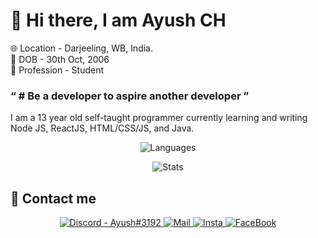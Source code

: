 # 👋 Hi there, I am Ayush CH

🌐 Location - Darjeeling, WB, India. <br />
🎂 DOB - 30th Oct, 2006 <br />
👤 Profession - Student <br />
	
### &ldquo; # Be a developer to aspire another developer &rdquo;

I am a 13 year old self-taught programmer currently learning and writing Node JS, ReactJS, HTML/CSS/JS, and Java.
<div align="center">
	
![Languages](https://github-readme-stats.vercel.app/api/top-langs/?username=itsayushch&theme=calm&layout=compact)

![Stats](https://github-readme-stats.vercel.app/api?username=itsayushch&theme=calm&layout=compact&count_private=true)
</div>

## 📧 Contact me
<div align="center">
<a href='https://discord.gg/sY57ftY' target="_blank">
	<img src="https://img.shields.io/badge/Discord-Ayush%233192-B1A7F0?style=for-the-badge&logo=discord&link=https://discord.gg/sY57ftY" alt='Discord - Ayush#3192'>
</a>
<a href='mailto:ayush.chowdhury2004@gmail.com' target="_blank">
	<img src="https://img.shields.io/badge/Mail-ayush.chowdhury2004%40gmail.com-B1A7F0?style=for-the-badge&logo=gmail&link=mailto:ayush.chowdhury2004@gmail.com" alt='Mail'>
</a>
<a href='https://www.instagram.com/ayushkr.me' target="_blank">
	<img src="https://img.shields.io/badge/Instagram-ayushkr.me-B1A7F0?style=for-the-badge&logo=instagram&link=https://www.instagram.com/ayushkr.me" alt='Insta'>
</a>
<a href='https://www.facebook.com/ayushkr004' target="_blank">
	<img src="https://img.shields.io/badge/Facebook-Ayush%20Chowdhury-B1A7F0?style=for-the-badge&logo=facebook&link=https://www.facebook.com/ayushkr004" alt='FaceBook'>
</a>
</div>




